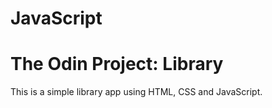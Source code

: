 # JavaScript
# The Odin Project: Library

This is a simple library app using HTML, CSS and JavaScript.
